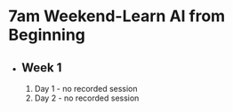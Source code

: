 # 7am Weekend-Learn AI from Beginning

- ## Week 1

   1. Day 1 - no recorded session
   2. Day 2 - no recorded session

<!-- - ## Week 2

   1. [Day 1](https://www.facebook.com/iCodeguru/videos/3335740576572466)
   2. [Day 2]() -->

<!-- - ## Week 

   1. [Day 1]()
   2. [Day 2]() -->